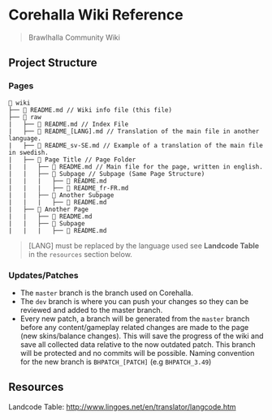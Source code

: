 # Corehalla Wiki Reference
> Brawlhalla Community Wiki

## Project Structure

### Pages
```
📁 wiki
├── 📄 README.md // Wiki info file (this file)
├── 📁 raw
|   ├── 📄 README.md // Index File
|   ├── 📄 README_[LANG].md // Translation of the main file in another language.
|   ├── 📄 README_sv-SE.md // Example of a translation of the main file in swedish.
|   ├── 📁 Page Title // Page Folder
|   |   ├── 📄 README.md // Main file for the page, written in english.
|   |   ├── 📁 Subpage // Subpage (Same Page Structure)
|   |   |   ├── 📄 README.md
|   |   |   ├── 📄 README_fr-FR.md
|   |   ├── 📁 Another Subpage
|   |   |   ├── 📄 README.md
|   ├── 📁 Another Page
|   |   ├── 📄 README.md
|   |   ├── 📁 Subpage
|   |   |   ├── 📄 README.md
```

> [LANG] must be replaced by the language used see **Landcode Table** in the `resources` section below.

### Updates/Patches

- The `master` branch is the branch used on Corehalla.
- The `dev` branch is where you can push your changes so they can be reviewed and added to the master branch.
- Every new patch, a branch will be generated from the `master` branch before any content/gameplay related changes are made to the page (new skins/balance changes).
This will save the progress of the wiki and save all collected data relative to the now outdated patch. This branch will be protected and no commits will be possible.
Naming convention for the new branch is `BHPATCH_[PATCH]` (e.g `BHPATCH_3.49`)

## Resources
Landcode Table: <http://www.lingoes.net/en/translator/langcode.htm>